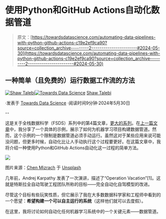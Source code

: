 # 使用Python和GitHub Actions自动化数据管道

> 原文：[https://towardsdatascience.com/automating-data-pipelines-with-python-github-actions-c19e2ef9ca90?source=collection_archive---------2-----------------------#2024-05-30](https://towardsdatascience.com/automating-data-pipelines-with-python-github-actions-c19e2ef9ca90?source=collection_archive---------2-----------------------#2024-05-30)

## 一种简单（且免费的）运行数据工作流的方法

[](https://shawhin.medium.com/?source=post_page---byline--c19e2ef9ca90--------------------------------)[![Shaw Talebi](../Images/1449cc7c08890e2078f9e5d07897e3df.png)](https://shawhin.medium.com/?source=post_page---byline--c19e2ef9ca90--------------------------------)[](https://towardsdatascience.com/?source=post_page---byline--c19e2ef9ca90--------------------------------)[![Towards Data Science](../Images/a6ff2676ffcc0c7aad8aaf1d79379785.png)](https://towardsdatascience.com/?source=post_page---byline--c19e2ef9ca90--------------------------------) [Shaw Talebi](https://shawhin.medium.com/?source=post_page---byline--c19e2ef9ca90--------------------------------)

·发表于 [Towards Data Science](https://towardsdatascience.com/?source=post_page---byline--c19e2ef9ca90--------------------------------) ·阅读时间9分钟·2024年5月30日

--

这是关于全栈数据科学（FSDS）系列中的第4篇文章，[更大的系列](https://shawhin.medium.com/list/full-stack-data-science-f0910c75d006)。在[上一篇文章](/how-to-build-data-pipelines-for-machine-learning-b97bbef050a5)中，我分享了一个具体的示例，展示了如何为机器学习项目构建数据管道。然而，这个示例的一个限制是数据管道必须手动运行。虽然这对于某些应用来说可能没问题，但更多时候，自动化比让人手动执行这个过程要更好。在这篇文章中，我将介绍一种使用Python和GitHub Actions自动化这一过程的简单方法。

![](../Images/fbe474e2de536c41b975274c1bba3f97.png)

图片来源：[Chen Mizrach](https://unsplash.com/@chenhanozel?utm_source=medium&utm_medium=referral) 于 [Unsplash](https://unsplash.com/?utm_source=medium&utm_medium=referral)

几年前，Andrej Karpathy 发表了一次演讲，描述了“Operation Vacation”[1]。这就是特斯拉全自动驾驶工程团队所称的目标——完全自动化自驾模型的改进。

尽管这个目标有些玩笑性质，但它展示了我在大多数数据科学家和工程师中看到的一个愿望：**希望构建一个可以自主运行的系统**（这样他们就可以去度假）。

在这里，我将讨论如何自动化任何机器学习系统中的一个关键元素——数据管道。
